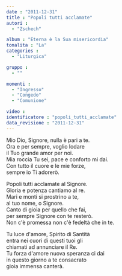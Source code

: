 ```yaml
---
date : "2011-12-31"
title : "Popoli tutti acclamate"
autori : 
  - "Zschech"

album : "Eterna è la Sua misericordia"
tonalita : "La"
categories : 
  - "Liturgica"

gruppo : 
  - ""

momenti : 
  - "Ingresso"
  - "Congedo"
  - "Comunione"

video : 
identificatore : "popoli_tutti_acclamate"
data_revisione : "2011-12-31"
---
```

  
  
  
 Mio Dio,  Signore, nulla è pari a te.  
Ora e per sempre, voglio lodare  
il Tuo grande amor per noi.    
  Mia roccia  Tu sei, pace e conforto mi dai.  
Con tutto il cuore e le mie forze,  
sempre io Ti adorerò.    
  
  
  
Popoli tutti acclamate al Signore.  
Gloria e potenza cantiamo al re.  
Mari e monti si prostrino a te,  
al tuo nome, o Signore.  
Canto di gioia per quello che fai,  
per sempre Signore con te resterò.  
Non c'è promessa non c'è fedeltà che in te.  
  
  
  
  
Tu luce d'amore, Spirito di Santità  
entra nei cuori di questi tuoi gli  
chiamati ad annunciare il Re.  
Tu forza d'amore nuova speranza ci dai  
in questo giorno a te consacrato  
gioia immensa canterà.  
  
  
  
  
